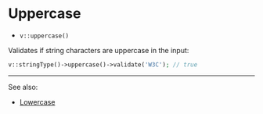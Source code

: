 # Uppercase

- `v::uppercase()`

Validates if string characters are uppercase in the input:

```php
v::stringType()->uppercase()->validate('W3C'); // true
```

***
See also:

  * [Lowercase](Lowercase.md)
